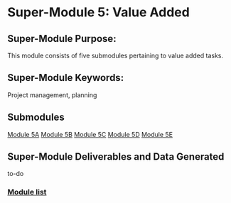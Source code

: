 # Super-Module 5: Value Added

## Super-Module Purpose:
This module consists of five submodules pertaining to value added tasks.

## Super-Module Keywords:
Project management, planning

## Submodules
[Module 5A](module_5A.md)
[Module 5B](module_5B.md)
[Module 5C](module_5C.md)
[Module 5D](module_5D.md)
[Module 5E](module_5E.md)


## Super-Module Deliverables and Data Generated
to-do

### [Module list](https://entcollnet.github.io/BugFlow/modules/)
